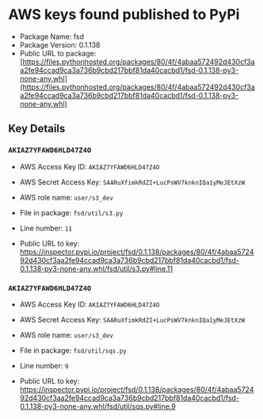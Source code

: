 # AWS keys found published to PyPi

* Package Name: fsd
* Package Version: 0.1.138
* Public URL to package: [https://files.pythonhosted.org/packages/80/4f/4abaa572492d430cf3aa2fe94ccad9ca3a736b9cbd217bbf81da40cacbd1/fsd-0.1.138-py3-none-any.whl](https://files.pythonhosted.org/packages/80/4f/4abaa572492d430cf3aa2fe94ccad9ca3a736b9cbd217bbf81da40cacbd1/fsd-0.1.138-py3-none-any.whl)

## Key Details

### `AKIAZ7YFAWD6HLD47Z4O`

* AWS Access Key ID: `AKIAZ7YFAWD6HLD47Z4O`
* AWS Secret Access Key: `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` 
* AWS role name: `user/s3_dev`
* File in package: `fsd/util/s3.py`
* Line number: `11`

* Public URL to key: https://inspector.pypi.io/project/fsd/0.1.138/packages/80/4f/4abaa572492d430cf3aa2fe94ccad9ca3a736b9cbd217bbf81da40cacbd1/fsd-0.1.138-py3-none-any.whl/fsd/util/s3.py#line.11



### `AKIAZ7YFAWD6HLD47Z4O`

* AWS Access Key ID: `AKIAZ7YFAWD6HLD47Z4O`
* AWS Secret Access Key: `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` 
* AWS role name: `user/s3_dev`
* File in package: `fsd/util/sqs.py`
* Line number: `9`

* Public URL to key: https://inspector.pypi.io/project/fsd/0.1.138/packages/80/4f/4abaa572492d430cf3aa2fe94ccad9ca3a736b9cbd217bbf81da40cacbd1/fsd-0.1.138-py3-none-any.whl/fsd/util/sqs.py#line.9


